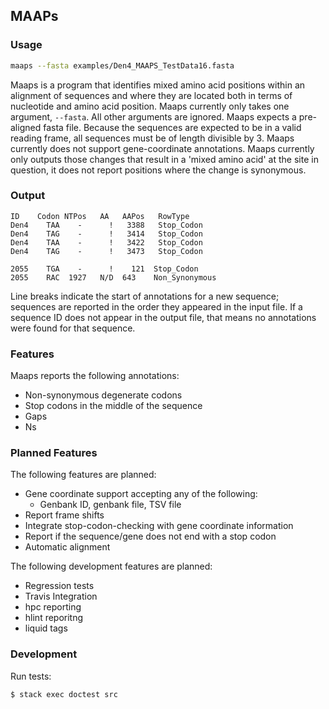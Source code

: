 MAAPs
------

### Usage
```bash
maaps --fasta examples/Den4_MAAPS_TestData16.fasta
```

Maaps is a program that identifies mixed amino acid positions within an alignment of sequences and where they are located both in terms of nucleotide and amino acid position.
Maaps currently only takes one argument, `--fasta`. All other arguments are ignored.
Maaps expects a pre-aligned fasta file. Because the sequences are expected to be in a valid reading frame, all sequences must be of length divisible by 3. 
Maaps currently does not support gene-coordinate annotations.
Maaps currently only outputs those changes that result in a 'mixed amino acid' at the site in question, it does not report positions where the change is synonymous.

### Output
```
ID	  Codon	NTPos  	AA	 AAPos	 RowType
Den4	TAA	   -	  !	  3388	 Stop_Codon
Den4	TAG	   -	  !	  3414	 Stop_Codon
Den4	TAA	   -	  !	  3422	 Stop_Codon
Den4	TAG	   -	  !	  3473	 Stop_Codon

2055	TGA    -	  !    121	Stop_Codon
2055	RAC	 1927 	N/D  643	Non_Synonymous
```

Line breaks indicate the start of annotations for a new sequence; sequences are reported in the order they appeared in the input file.
If a sequence ID does not appear in the output file, that means no annotations were found for that sequence.

### Features

Maaps reports the following annotations: 

  * Non-synonymous degenerate codons
  * Stop codons in the middle of the sequence
  * Gaps
  * Ns

### Planned Features
The following features are planned:

  * Gene coordinate support accepting any of the following:
      * Genbank ID, genbank file, TSV file
  * Report frame shifts
  * Integrate stop-codon-checking with gene coordinate information
  * Report if the sequence/gene does not end with a stop codon
  * Automatic alignment

The following development features are planned:
  * Regression tests
  * Travis Integration
  * hpc reporting
  * hlint reporitng
  * liquid tags

### Development
Run tests:
```bash
$ stack exec doctest src
``` 
